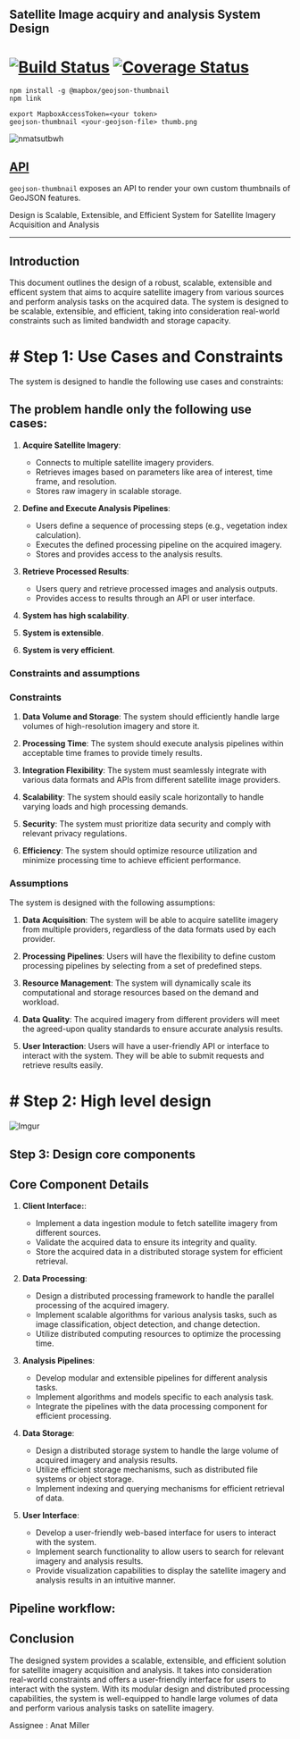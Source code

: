 
## Satellite Image acquiry and analysis System Design 

# [![Build Status](https://travis-ci.org/mapbox/geojson-thumbnail.svg?branch=master)](https://travis-ci.org/mapbox/geojson-thumbnail) [![Coverage Status](https://coveralls.io/repos/github/mapbox/geojson-thumbnail/badge.svg?branch=master)](https://coveralls.io/github/mapbox/geojson-thumbnail?branch=master)

```
npm install -g @mapbox/geojson-thumbnail
npm link

export MapboxAccessToken=<your token>
geojson-thumbnail <your-geojson-file> thumb.png
```

![nmatsutbwh](https://user-images.githubusercontent.com/1288339/35072800-247f4dfc-fbb4-11e7-8141-b1abe76125f8.gif)

## [API](API.md#renderthumbnail)

`geojson-thumbnail` exposes an API to render your own custom thumbnails of GeoJSON features.


Design is Scalable, Extensible, and Efficient System for Satellite Imagery Acquisition and Analysis

------------------------


## Introduction
This document outlines the design of a robust, scalable, extensible and efficent system that aims to acquire satellite imagery from various sources and perform analysis tasks on the acquired data. The system is designed to be scalable, extensible, and efficient, taking into consideration real-world constraints such as limited bandwidth and storage capacity.


# # Step 1: Use Cases and Constraints

The system is designed to handle the following use cases and constraints:

## The problem handle only the following use cases:

1. **Acquire Satellite Imagery**:
    - Connects to multiple satellite imagery providers.
    - Retrieves images based on parameters like area of interest, time frame, and resolution.
    - Stores raw imagery in scalable storage.

2. **Define and Execute Analysis Pipelines**:
    - Users define a sequence of processing steps (e.g., vegetation index calculation).
    - Executes the defined processing pipeline on the acquired imagery.
    - Stores and provides access to the analysis results.

3. **Retrieve Processed Results**:
    - Users query and retrieve processed images and analysis outputs.
    - Provides access to results through an API or user interface.

4. **System has high scalability**.

5. **System is extensible**.

6. **System is very efficient**.


### Constraints and assumptions

### Constraints
1. **Data Volume and Storage**: The system should efficiently handle large volumes of high-resolution imagery and store it.

2. **Processing Time**: The system should execute analysis pipelines within acceptable time frames to provide timely results.

3. **Integration Flexibility**: The system must seamlessly integrate with various data formats and APIs from different satellite image providers.

4. **Scalability**: The system should easily scale horizontally to handle varying loads and high processing demands.

5. **Security**: The system must prioritize data security and comply with relevant privacy regulations.

6. **Efficiency**: The system should optimize resource utilization and minimize processing time to achieve efficient performance.

### Assumptions
The system is designed with the following assumptions:

1. **Data Acquisition**: The system will be able to acquire satellite imagery from multiple providers, regardless of the data formats used by each provider.

2. **Processing Pipelines**: Users will have the flexibility to define custom processing pipelines by selecting from a set of predefined steps.

3. **Resource Management**: The system will dynamically scale its computational and storage resources based on the demand and workload.

4. **Data Quality**: The acquired imagery from different providers will meet the agreed-upon quality standards to ensure accurate analysis results.

5. **User Interaction**: Users will have a user-friendly API or interface to interact with the system. They will be able to submit requests and retrieve results easily.


# # Step 2: High level design

![Imgur](http://i.imgur.com/xjdAAUv.png)



## Step 3: Design core components

## Core Component Details

1. **Client Interface:**:
    - Implement a data ingestion module to fetch satellite imagery from different sources.
    - Validate the acquired data to ensure its integrity and quality.
    - Store the acquired data in a distributed storage system for efficient retrieval.

2. **Data Processing**:
    - Design a distributed processing framework to handle the parallel processing of the acquired imagery.
    - Implement scalable algorithms for various analysis tasks, such as image classification, object detection, and change detection.
    - Utilize distributed computing resources to optimize the processing time.

3. **Analysis Pipelines**:
    - Develop modular and extensible pipelines for different analysis tasks.
    - Implement algorithms and models specific to each analysis task.
    - Integrate the pipelines with the data processing component for efficient processing.

4. **Data Storage**:
    - Design a distributed storage system to handle the large volume of acquired imagery and analysis results.
    - Utilize efficient storage mechanisms, such as distributed file systems or object storage.
    - Implement indexing and querying mechanisms for efficient retrieval of data.

5. **User Interface**:
    - Develop a user-friendly web-based interface for users to interact with the system.
    - Implement search functionality to allow users to search for relevant imagery and analysis results.
    - Provide visualization capabilities to display the satellite imagery and analysis results in an intuitive manner.


## Pipeline workflow:

## Conclusion
The designed system provides a scalable, extensible, and efficient solution for satellite imagery acquisition and analysis. It takes into consideration real-world constraints and offers a user-friendly interface for users to interact with the system. With its modular design and distributed processing capabilities, the system is well-equipped to handle large volumes of data and perform various analysis tasks on satellite imagery.

Assignee : Anat Miller 



